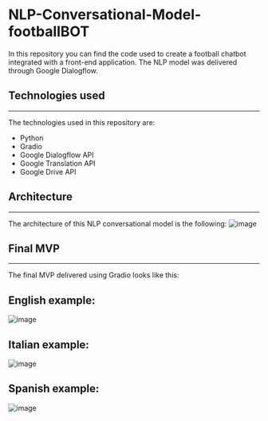 # NLP-Conversational-Model-footballBOT
In this repository you can find the code used to create a football chatbot integrated with a front-end application. The NLP model was delivered through Google Dialogflow.
## Technologies used
---
The technologies used in this repository are:
- Python
- Gradio
- Google Dialogflow API
- Google Translation API
- Google Drive API

## Architecture
--- 
The architecture of this NLP conversational model is the following: 
![image](https://github.com/Niccoborg22/Conversational-model-football/assets/114749413/55147442-f488-4bae-b321-3e22f7fb2544)

## Final MVP 
--- 
The final MVP delivered using Gradio looks like this: 
  
**English example:**
---
![image](https://github.com/Niccoborg22/Conversational-model-football/assets/114749413/48311d2e-e77c-4bff-82e5-b6669c53501b)
  
**Italian example:**
---
![image](https://github.com/Niccoborg22/Conversational-model-football/assets/114749413/615c121e-2650-42eb-a1ae-346ff1929e58)
  
**Spanish example:**
---
![image](https://github.com/Niccoborg22/Conversational-model-football/assets/114749413/22b09e15-cf51-49ee-9bc8-ec98d53788ed)
